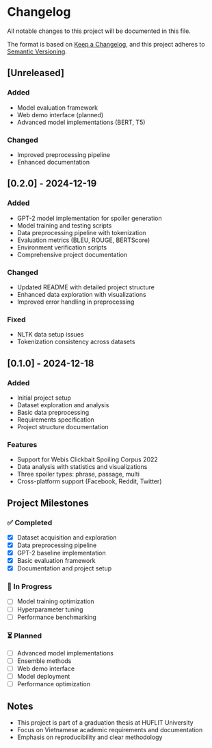 # Changelog

All notable changes to this project will be documented in this file.

The format is based on [Keep a Changelog](https://keepachangelog.com/en/1.0.0/),
and this project adheres to [Semantic Versioning](https://semver.org/spec/v2.0.0.html).

## [Unreleased]

### Added
- Model evaluation framework
- Web demo interface (planned)
- Advanced model implementations (BERT, T5)

### Changed
- Improved preprocessing pipeline
- Enhanced documentation

## [0.2.0] - 2024-12-19

### Added
- GPT-2 model implementation for spoiler generation
- Model training and testing scripts
- Data preprocessing pipeline with tokenization
- Evaluation metrics (BLEU, ROUGE, BERTScore)
- Environment verification scripts
- Comprehensive project documentation

### Changed
- Updated README with detailed project structure
- Enhanced data exploration with visualizations
- Improved error handling in preprocessing

### Fixed
- NLTK data setup issues
- Tokenization consistency across datasets

## [0.1.0] - 2024-12-18

### Added
- Initial project setup
- Dataset exploration and analysis
- Basic data preprocessing
- Requirements specification
- Project structure documentation

### Features
- Support for Webis Clickbait Spoiling Corpus 2022
- Data analysis with statistics and visualizations
- Three spoiler types: phrase, passage, multi
- Cross-platform support (Facebook, Reddit, Twitter)

## Project Milestones

### ✅ Completed
- [x] Dataset acquisition and exploration
- [x] Data preprocessing pipeline
- [x] GPT-2 baseline implementation
- [x] Basic evaluation framework
- [x] Documentation and project setup

### 🔄 In Progress
- [ ] Model training optimization
- [ ] Hyperparameter tuning
- [ ] Performance benchmarking

### ⏳ Planned
- [ ] Advanced model implementations
- [ ] Ensemble methods
- [ ] Web demo interface
- [ ] Model deployment
- [ ] Performance optimization

## Notes

- This project is part of a graduation thesis at HUFLIT University
- Focus on Vietnamese academic requirements and documentation
- Emphasis on reproducibility and clear methodology
